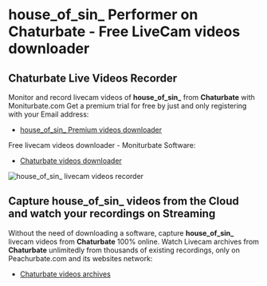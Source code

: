 # house_of_sin_ Performer on Chaturbate - Free LiveCam videos downloader

## Chaturbate Live Videos Recorder

Monitor and record livecam videos of **house_of_sin_** from **Chaturbate** with Moniturbate.com
Get a premium trial for free by just and only registering with your Email address:
* [house_of_sin_ Premium videos downloader](https://moniturbate.com/request-demo-licence-key.html)

Free livecam videos downloader - Moniturbate Software:
* [Chaturbate videos downloader](https://moniturbate.com/moniturbate-download-software.html)

![house_of_sin_ livecam videos recorder](https://peachurnet.com/templates/moniturbate-software.png)


## Capture house_of_sin_ videos from the Cloud and watch your recordings on Streaming

Without the need of downloading a software, capture **house_of_sin_** livecam videos from **Chaturbate** 100% online.
Watch Livecam archives from **Chaturbate** unlimitedly from thousands of existing recordings, only on Peachurbate.com and its websites network:
* [Chaturbate videos archives](https://peachurnet.com/)